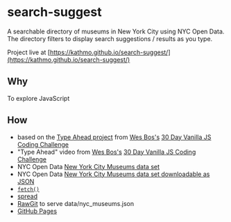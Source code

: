# search-suggest

A searchable directory of museums in New York City using NYC Open Data. The directory filters to display search suggestions / results as you type.

Project live at [https://kathmo.github.io/search-suggest/](https://kathmo.github.io/search-suggest/)


## Why

To explore JavaScript


## How
* based on the [Type Ahead project](https://github.com/wesbos/JavaScript30/tree/master/06%20-%20Type%20Ahead) from [Wes Bos's](https://github.com/wesbos) [30 Day Vanilla JS Coding Challenge](https://javascript30.com/)
* "Type Ahead" video from [Wes Bos's](https://github.com/wesbos) [30 Day Vanilla JS Coding Challenge](https://javascript30.com/)
* NYC Open Data [New York City Museums data set](https://data.cityofnewyork.us/Recreation/New-York-City-Museums/ekax-ky3z)
* NYC Open Data [New York City Museums data set downloadable as JSON](https://data.cityofnewyork.us/api/views/fn6f-htvy/rows.json?accessType=DOWNLOAD)
* [```fetch()```](https://developer.mozilla.org/en-US/docs/Web/API/WindowOrWorkerGlobalScope/fetch)
* [spread](https://developer.mozilla.org/en-US/docs/Web/JavaScript/Reference/Operators/Spread_operator)
* [RawGit](https://rawgit.com/) to serve data/nyc_museums.json
* [GitHub Pages](https://pages.github.com/)

